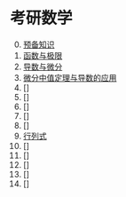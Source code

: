 # 考研数学

0. [预备知识](0.预备知识)
1. [函数与极限](1.函数与极限)
2. [导数与微分](2.导数与微分)
3. [微分中值定理与导数的应用](3.微分中值定理与导数的应用)
4. []
5. []
6. []
7. []
8. []
9. [行列式](9.行列式)
10. []
11. []
12. []
13. []
14. []